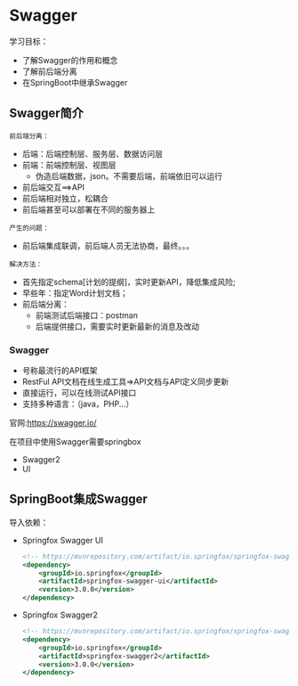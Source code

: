 # Swagger

学习目标：

+ 了解Swagger的作用和概念
+ 了解前后端分离
+ 在SpringBoot中继承Swagger

## Swagger简介

`前后端分离：`

+ 后端：后端控制层、服务层、数据访问层
+ 前端：前端控制层、视图层
  + 伪造后端数据，json。不需要后端，前端依旧可以运行
+ 前后端交互==>API
+ 前后端相对独立，松耦合
+ 前后端甚至可以部署在不同的服务器上

`产生的问题：`

+ 前后端集成联调，前后端人员无法协商，最终。。。

`解决方法：`

+ 首先指定schema[计划的提纲]，实时更新API，降低集成风险;
+ 早些年：指定Word计划文档；
+ 前后端分离：
  + 前端测试后端接口：postman
  + 后端提供接口，需要实时更新最新的消息及改动

### Swagger

+ 号称最流行的API框架
+ RestFul API文档在线生成工具=>API文档与API定义同步更新
+ 直接运行，可以在线测试API接口
+ 支持多种语言：（java，PHP...）

官网:https://swagger.io/

在项目中使用Swagger需要springbox

+ Swagger2
+ UI

## SpringBoot集成Swagger

导入依赖：

+ Springfox Swagger UI

  ```xml
  <!-- https://mvnrepository.com/artifact/io.springfox/springfox-swagger-ui -->
  <dependency>
      <groupId>io.springfox</groupId>
      <artifactId>springfox-swagger-ui</artifactId>
      <version>3.0.0</version>
  </dependency>
  ```

+ Springfox Swagger2

  ```xml
  <!-- https://mvnrepository.com/artifact/io.springfox/springfox-swagger2 -->
  <dependency>
      <groupId>io.springfox</groupId>
      <artifactId>springfox-swagger2</artifactId>
      <version>3.0.0</version>
  </dependency>
  ```

  